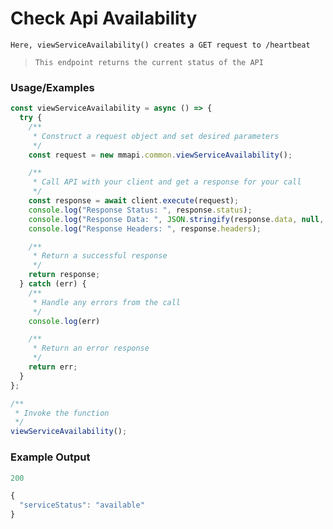 # Check Api Availability

`Here, viewServiceAvailability() creates a GET request to /heartbeat`

> `This endpoint returns the current status of the API`

### Usage/Examples

```javascript
const viewServiceAvailability = async () => {
  try {
    /**
     * Construct a request object and set desired parameters
     */
    const request = new mmapi.common.viewServiceAvailability();

    /**
     * Call API with your client and get a response for your call
     */
    const response = await client.execute(request);
    console.log("Response Status: ", response.status);
    console.log("Response Data: ", JSON.stringify(response.data, null, 4));
    console.log("Response Headers: ", response.headers);

    /**
     * Return a successful response
     */
    return response;
  } catch (err) {
    /**
     * Handle any errors from the call
     */
    console.log(err)

    /**
     * Return an error response
     */
    return err;
  }
};

/**
 * Invoke the function
 */
viewServiceAvailability();
```

### Example Output

```javascript
200

{
  "serviceStatus": "available"
}
```
